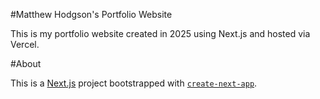 #Matthew Hodgson's Portfolio Website

This is my portfolio website created in 2025 using Next.js and hosted via Vercel.

#About

This is a [Next.js](https://nextjs.org) project bootstrapped with [`create-next-app`](https://nextjs.org/docs/app/api-reference/cli/create-next-app).